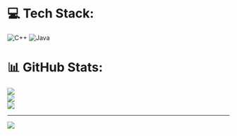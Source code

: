 
# 💻 Tech Stack:
![C++](https://img.shields.io/badge/c++-%2300599C.svg?style=for-the-badge&logo=c%2B%2B&logoColor=white) ![Java](https://img.shields.io/badge/java-%23ED8B00.svg?style=for-the-badge&logo=openjdk&logoColor=white)
# 📊 GitHub Stats:
![](https://github-readme-stats.vercel.app/api?username=Yashpradhan21&theme=dark&hide_border=false&include_all_commits=false&count_private=false)<br/>
![](https://github-readme-streak-stats.herokuapp.com/?user=Yashpradhan21&theme=dark&hide_border=false)<br/>
![](https://github-readme-stats.vercel.app/api/top-langs/?username=Yashpradhan21&theme=dark&hide_border=false&include_all_commits=false&count_private=false&layout=compact)

---
[![](https://visitcount.itsvg.in/api?id=Yashpradhan21&icon=0&color=0)](https://visitcount.itsvg.in)

<!-- Proudly created with GPRM ( https://gprm.itsvg.in ) -->
